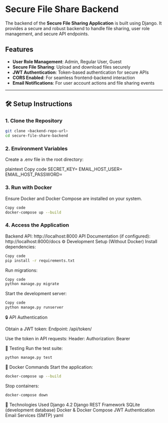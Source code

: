 # Secure File Share Backend

The backend of the **Secure File Sharing Application** is built using Django. It provides a secure and robust backend to handle file sharing, user role management, and secure API endpoints.

## Features
- **User Role Management**: Admin, Regular User, Guest
- **Secure File Sharing**: Upload and download files securely
- **JWT Authentication**: Token-based authentication for secure APIs
- **CORS Enabled**: For seamless frontend-backend interaction
- **Email Notifications**: For user account actions and file sharing events

---

## 🛠️ Setup Instructions

### 1. Clone the Repository
```bash
git clone <backend-repo-url>
cd secure-file-share-backend
```

### 2. Environment Variables
Create a .env file in the root directory:

plaintext
Copy code
SECRET_KEY=<your-secret-key>
EMAIL_HOST_USER=<your-email>
EMAIL_HOST_PASSWORD=<your-email-password>


### 3. Run with Docker
Ensure Docker and Docker Compose are installed on your system.

```bash
Copy code
docker-compose up --build
```

### 4. Access the Application
Backend API: http://localhost:8000
API Documentation (if configured): http://localhost:8000/docs
⚙️ Development Setup (Without Docker)
Install dependencies:
```bash
Copy code
pip install -r requirements.txt
```

Run migrations:
```bash
Copy code
python manage.py migrate
```

Start the development server:
```bash
Copy code
python manage.py runserver
```

🔒 API Authentication

Obtain a JWT token:
Endpoint: /api/token/

Use the token in API requests:
Header: Authorization: Bearer <token>

🧪 Testing
Run the test suite:

```bash
python manage.py test
```

🐳 Docker Commands
Start the application:
```bash
docker-compose up --build
```
Stop containers:
```bash
docker-compose down
```

🔧 Technologies Used
Django 4.2
Django REST Framework
SQLite (development database)
Docker & Docker Compose
JWT Authentication
Email Services (SMTP)
yaml


